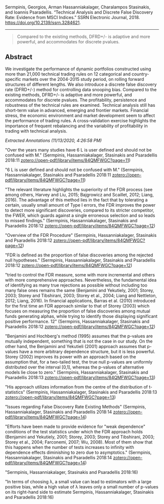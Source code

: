 Sermpinis, Georgios, Arman Hassanniakalager, Charalampos Stasinakis, and Ioannis Psaradellis. “Technical Analysis and Discrete False Discovery Rate: Evidence from MSCI Indices.” SSRN Electronic Journal, 2018. https://doi.org/10.2139/ssrn.3284621.

---

> Compared to the existing methods, DFRD+/- is adaptive and more powerful, and accommodates for discrete pvalues. 

## Abstract

We investigate the performance of dynamic portfolios constructed using more than 21,000 technical trading rules on 12 categorical and country-specific markets over the 2004-2015 study period, on rolling forward structures of different lengths. We also introduce a discrete false discovery rate (DFRD+/-) method for controlling data snooping bias. Compared to the existing methods, DFRD+/- is adaptive and more powerful, and accommodates for discrete pvalues. The profitability, persistence and robustness of the technical rules are examined. Technical analysis still has short-term value in advanced, emerging and frontier markets. Financial stress, the economic environment and market development seem to affect the performance of trading rules. A cross-validation exercise highlights the importance of frequent rebalancing and the variability of profitability in trading with technical analysis.


*Extracted Annotations (11/13/2020, 4:26:58 PM)*

"Over the years many studies have 6 L is user defined and should not be
confused with M." (Sermpinis, Hassanniakalager, Stasinakis and
Psaradellis 2018:11 <zotero://open-pdf/library/items/84QMFWGC?page=11>)

"6 L is user defined and should not be confused with M." (Sermpinis,
Hassanniakalager, Stasinakis and Psaradellis 2018:11
<zotero://open-pdf/library/items/84QMFWGC?page=11>)

"The relevant literature highlights the superiority of the FDR process
(see among others, Harvey and Liu, 2015; Bajgrowicz and Scaillet, 2012;
Liang, 2016). The advantage of this method lies in the fact that by
tolerating a certain, usually small amount of Type I errors, the FDR
improves the power to detect more significant discoveries, compared to
its stricter competitor, the FWER, which guards against a single
erroneous selection and so leads to missed findings." (Sermpinis,
Hassanniakalager, Stasinakis and Psaradellis 2018:12
<zotero://open-pdf/library/items/84QMFWGC?page=12>)

"Overview of the FDR Procedure" (Sermpinis, Hassanniakalager, Stasinakis
and Psaradellis 2018:12 <zotero://open-pdf/library/items/84QMFWGC?page=12>)

"FDR is defined as the proportion of false discoveries among the
rejected null hypotheses." (Sermpinis, Hassanniakalager, Stasinakis and
Psaradellis 2018:12 <zotero://open-pdf/library/items/84QMFWGC?page=12>)

"tried to control the FDR measure, some with more incremental and others
with more comprehensive approaches. Nevertheless, the fundamental idea
of identifying as many true rejections as possible without including too
many false ones remains the same (Benjamini and Yekutiely, 2001; Storey,
2003; Storey and Tibshirani, 2003; Storey et al., 2004; Liang and
Nettleton, 2012; Liang, 2016). In financial applications, Barras et al.
(2010) introduced for the first time an FDR approach similar to that of
Storey (2003) which focuses on measuring the proportion of false
discoveries among mutual funds generating alphas, while trying to
identify those displaying significant positive performance. 12"
(Sermpinis, Hassanniakalager, Stasinakis and Psaradellis 2018:12
<zotero://open-pdf/library/items/84QMFWGC?page=12>)

"Benjamini and Hochberg's method (1995) assumes that the p-values are
mutually independent, something that is not the case in our study. On
the other hand, the Benjamini and Yekutieli (2001) approach assumes that
p-values have a more arbitrary dependence structure, but it is less
powerful. Storey (2002) improves its power with an approach based on the
assumption that, for a two-tailed test, the true null p-values are
uniformly distributed over the interval [0,1], whereas the p-values of
alternative models lie close to zero." (Sermpinis, Hassanniakalager,
Stasinakis and Psaradellis 2018:13
<zotero://open-pdf/library/items/84QMFWGC?page=13>)

"His approach utilizes information from the centre of the distribution
of t-statistics" (Sermpinis, Hassanniakalager, Stasinakis and
Psaradellis 2018:13 <zotero://open-pdf/library/items/84QMFWGC?page=13>)

"Issues regarding False Discovery Rate Existing Methods" (Sermpinis,
Hassanniakalager, Stasinakis and Psaradellis 2018:14
<zotero://open-pdf/library/items/84QMFWGC?page=14>)

"Efforts have been made to provide evidence for "weak dependence"
conditions of the test statistics under which the FDR approach holds
(Benjamini and Yekutiely, 2001; Storey, 2003; Storey and Tibshirani,
2003; Storey et al., 2004; Farconemi, 2007; Wu, 2008). Most of them show
that this happens when the number of tests increases to infinity with
dependence effects diminishing to zero due to asymptotics." (Sermpinis,
Hassanniakalager, Stasinakis and Psaradellis 2018:14
<zotero://open-pdf/library/items/84QMFWGC?page=14>)

"Sermpinis, Hassanniakalager, Stasinakis and Psaradellis 2018:16)

"In terms of choosing λ, a small value can lead to estimators with a
large positive bias, while a high value of λ leaves only a small number
of p-values on its right-hand side to estimate Sermpinis,
Hassanniakalager, Stasinakis and Psaradellis 2018:16)